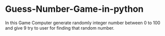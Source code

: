 # Guess-Number-Game-in-python
In this Game Computer generate randomly integer number between 0 to 100 and give 9 try  to user for finding that random number.
